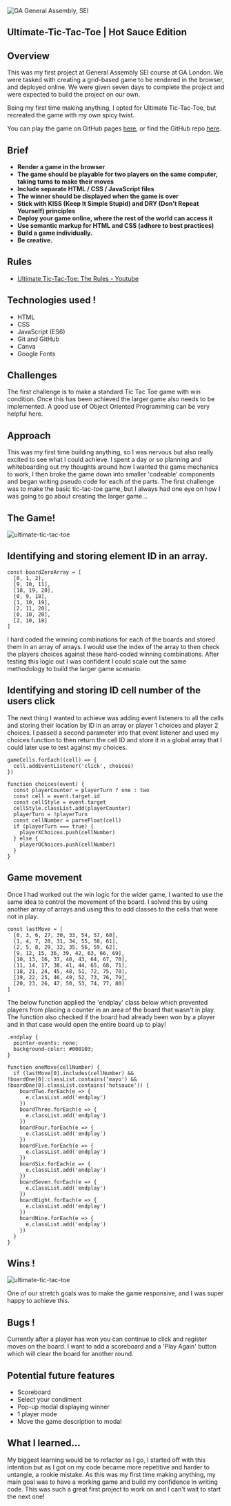 ![GA](https://cloud.githubusercontent.com/assets/40461/8183776/469f976e-1432-11e5-8199-6ac91363302b.png) General Assembly, SEI 


## Ultimate-Tic-Tac-Toe | Hot Sauce Edition 

## Overview

This was my first project at General Assembly SEI course at GA London. We were tasked with creating a grid-based game to be rendered in the browser, and deployed online. We were given seven days to complete the project and were expected to build the project on our own.

Being my first time making anything, I opted for Ultimate Tic-Tac-Toe, but recreated the game with my own spicy twist.

You can play the game on GitHub pages [here](https://jesskaria.github.io/ultimate-tic-tac-toe//), or find the GitHub repo [here](https://github.com/JessKaria/ultimate-tic-tac-toe).

## Brief

- **Render a game in the browser**
- **The game should be playable for two players on the same computer, taking turns to make their moves**
- **Include separate HTML / CSS / JavaScript files**
- **The winner should be displayed when the game is over**
- **Stick with KISS (Keep It Simple Stupid) and DRY (Don't Repeat Yourself) principles**
- **Deploy your game online, where the rest of the world can access it**
- **Use semantic markup for HTML and CSS (adhere to best practices)**
- **Build a game individually.**
- **Be creative.**

## Rules

* [Ultimate Tic-Tac-Toe: The Rules - Youtube](https://www.youtube.com/watch?v=37PC0bGMiTI)

## Technologies used !

- HTML
- CSS
- JavaScript (ES6)
- Git and GitHub
- Canva
- Google Fonts

## Challenges

The first challenge is to make a standard Tic Tac Toe game with win condition. Once this has been achieved the larger game also needs to be implemented. A good use of Object Oriented Programming can be very helpful here.

## Approach

This was my first time building anything, so I was nervous but also really excited to see what I could achieve. I spent a day or so planning and whiteboarding out my thoughts around how I wanted the game mechanics to work, I then broke the game down into smaller 'codeable' components and began writing pseudo code for each of the parts. The first challenge was to make the basic tic-tac-toe game, but I always had one eye on how I was going to go about creating the larger game...

## The Game!

![ultimate-tic-tac-toe](https://github.com/JessKaria/ultimate-tic-tac-toe/blob/main/images/ReadMeGamePlay.gif)


## Identifying and storing element ID in an array.
```
const boardZeroArray = [
  [0, 1, 2],
  [9, 10, 11],
  [18, 19, 20],
  [0, 9, 18],
  [1, 10, 19],
  [2, 11, 20],
  [0, 10, 20],
  [2, 10, 18]
]
```
I hard coded the winning combinations for each of the boards and stored them in an array of arrays. I would use the index of the array to then check the players choices against these hard-coded winning combinations. After testing this logic out I was confident I could scale out the same methodology to build the larger game scenario.


## Identifying and storing ID cell number of the users click

The next thing I wanted to achieve was adding event listeners to all the cells and storing their location by ID in an array or player 1 choices and player 2 choices. I passed a second parameter into that event listener and used my choices function to then return the cell ID and store it in a global array that I could later use to test against my choices.
```
gameCells.forEach((cell) => {
  cell.addEventListener('click', choices)
})

function choices(event) {
  const playerCounter = playerTurn ? one : two
  const cell = event.target.id
  const cellStyle = event.target
  cellStyle.classList.add(playerCounter)
  playerTurn = !playerTurn
  const cellNumber = parseFloat(cell)
  if (playerTurn === true) {
    playerXChoices.push(cellNumber)
  } else {
    playerOChoices.push(cellNumber)
  }
}
```

## Game movement

Once I had worked out the win logic for the wider game, I wanted to use the same idea to control the movement of the board. I solved this by using another array of arrays and using this to add classes to the cells that were not in play.
```
const lastMove = [
  [0, 3, 6, 27, 30, 33, 54, 57, 60],
  [1, 4, 7, 28, 31, 34, 55, 58, 61],
  [2, 5, 8, 29, 32, 35, 56, 59, 62],
  [9, 12, 15, 36, 39, 42, 63, 66, 69],
  [10, 13, 16, 37, 40, 43, 64, 67, 70],
  [11, 14, 17, 38, 41, 44, 65, 68, 71],
  [18, 21, 24, 45, 48, 51, 72, 75, 78],
  [19, 22, 25, 46, 49, 52, 73, 76, 79],
  [20, 23, 26, 47, 50, 53, 74, 77, 80]
]
```
The below function applied the 'endplay' class below which prevented players from placing a counter in an area of the board that wasn't in play. The function also checked if the board had already been won by a player and in that case would open the entire board up to play!
```
.endplay {
  pointer-events: none;
  background-color: #000103;
} 
```
```
function oneMove(cellNumber) {
  if (lastMove[0].includes(cellNumber) && !boardOne[0].classList.contains('mayo') && !boardOne[0].classList.contains('hotsauce')) {
    boardTwo.forEach(e => {
      e.classList.add('endplay')
    })
    boardThree.forEach(e => {
      e.classList.add('endplay')
    })
    boardFour.forEach(e => {
      e.classList.add('endplay')
    })
    boardFive.forEach(e => {
      e.classList.add('endplay')
    })
    boardSix.forEach(e => {
      e.classList.add('endplay')
    })
    boardSeven.forEach(e => {
      e.classList.add('endplay')
    })
    boardEight.forEach(e => {
      e.classList.add('endplay')
    })
    boardNine.forEach(e => {
      e.classList.add('endplay')
    })
  } 
}
```
## Wins !

![ultimate-tic-tac-toe](https://github.com/JessKaria/ultimate-tic-tac-toe/blob/main/images/Sauce.png)

One of our stretch goals was to make the game responsive, and I was super happy to achieve this.


## Bugs !

Currently after a player has won you can continue to click and register moves on the board. I want to add a scoreboard and a 'Play Again' button which will clear the board for another round.

## Potential future features

- Scoreboard
- Select your condiment
- Pop-up modal displaying winner
- 1 player mode
- Move the game description to modal

## What I learned...

My biggest learning would be to refactor as I go, I started off with this intention but as I got on my code became more repetitive and harder to untangle, a rookie mistake. As this was my first time making anything, my main goal was to have a working game and build my confidence in writing code. This was such a great first project to work on and I can't wait to start the next one!
